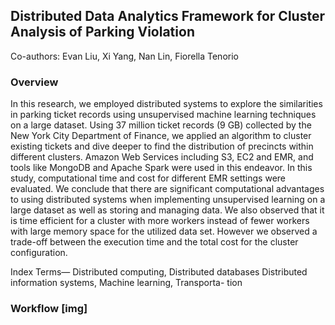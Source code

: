 ##  Distributed Data Analytics Framework for Cluster Analysis of Parking Violation
Co-authors: Evan Liu, Xi Yang, Nan Lin, Fiorella Tenorio

### Overview
In this research, we employed distributed systems to explore the similarities in parking ticket records using unsupervised machine learning techniques on a large dataset. Using 37 million ticket records (9 GB) collected by the New York City Department of Finance, we applied an algorithm to cluster existing tickets and dive deeper to find the distribution of precincts within different clusters. Amazon Web Services including S3, EC2 and EMR, and tools like MongoDB and Apache Spark were used in this endeavor. In this study, computational time and cost for different EMR settings were evaluated. We conclude that there are significant computational advantages to using distributed systems when implementing unsupervised learning on a large dataset as well as storing and managing data. We also observed that it is time efficient for a cluster with more workers instead of fewer workers with large memory space for the utilized data set. However we observed a trade-off between the execution time and the total cost for the cluster configuration.

Index Terms—
Distributed computing, Distributed databases Distributed information systems, Machine learning, Transporta- tion


### Workflow [img]

